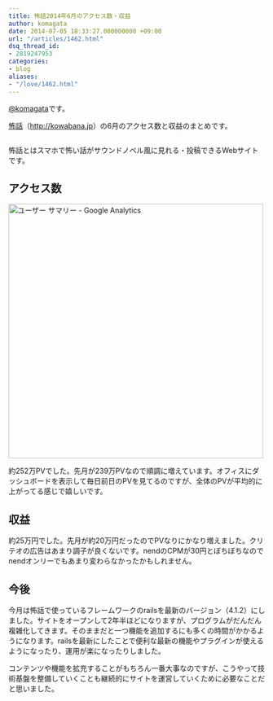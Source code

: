 ```yaml
---
title: 怖話2014年6月のアクセス数・収益
author: komagata
date: 2014-07-05 18:33:27.000000000 +09:00
url: "/articles/1462.html"
dsq_thread_id:
- 2819247953
categories:
- blog
aliases:
- "/love/1462.html"
---
```

[@komagata][1]です。

<a title="怖話" href="http://kowabana.jp" target="_blank">怖話</a>（<a title="怖話" href="http://kowabana.jp" target="_blank">http://kowabana.jp</a>）の6月のアクセス数と収益のまとめです。


  <a href="http://kowabana.jp"><img alt="" src="https://lh4.googleusercontent.com/-8-pkth8ETpA/UYjg32awOAI/AAAAAAAADKg/0h8DP9Cg4CQ/s400/Screen%2520Shot%25202013-05-07%2520at%25208.08.34%2520PM.png" /></a>


怖話とはスマホで怖い話がサウンドノベル風に見れる・投稿できるWebサイトです。

## アクセス数


  <img src="http://i.gyazo.com/b0c0f37062e2f9f263d8d052644035b8.png" alt="ユーザー サマリー - Google Analytics" width="500px" />


約252万PVでした。先月が239万PVなので順調に増えています。オフィスにダッシュボードを表示して毎日前日のPVを見てるのですが、全体のPVが平均的に上がってる感じで嬉しいです。

## 収益

約25万円でした。先月が約20万円だったのでPVなりにかなり増えました。クリテオの広告はあまり調子が良くないです。nendのCPMが30円とぼちぼちなのでnendオンリーでもあまり変わらなかったかもしれません。

## 今後

今月は怖話で使っているフレームワークのrailsを最新のバージョン（4.1.2）にしました。サイトをオープンして2年半ほどになりますが、プログラムがだんだん複雑化してきます。そのままだと一つ機能を追加するにも多くの時間がかかるようになります。railsを最新にしたことで便利な最新の機能やプラグインが使えるようになったり、運用が楽になったりしました。

コンテンツや機能を拡充することがもちろん一番大事なのですが、こうやって技術基盤を整備していくことも継続的にサイトを運営していくために必要なことだと思いました。

 [1]: http://twitter.com/komagata
